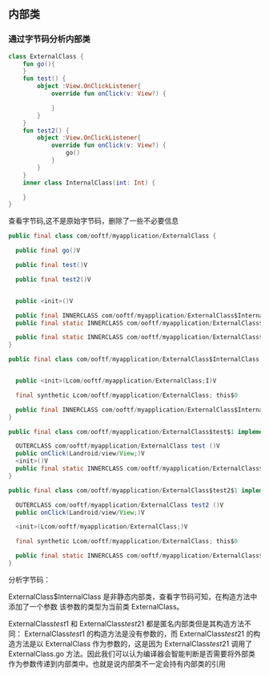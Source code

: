 ## 内部类

### 通过字节码分析内部类

```kotlin
class ExternalClass {
    fun go(){
    }
    fun test() {
        object :View.OnClickListener{
            override fun onClick(v: View?) {

            }
        }
    }
    fun test2() {
        object :View.OnClickListener{
            override fun onClick(v: View?) {
                go()
            }
        }
    }
    inner class InternalClass(int: Int) {

    }
}
```
查看字节码,这不是原始字节码，删除了一些不必要信息

```java
public final class com/ooftf/myapplication/ExternalClass {

  public final go()V

  public final test()V

  public final test2()V


  public <init>()V

  public final INNERCLASS com/ooftf/myapplication/ExternalClass$InternalClass com/ooftf/myapplication/ExternalClass InternalClass
  public final static INNERCLASS com/ooftf/myapplication/ExternalClass$test$1 null null

  public final static INNERCLASS com/ooftf/myapplication/ExternalClass$test2$1 null null
}

public final class com/ooftf/myapplication/ExternalClass$InternalClass {


  public <init>(Lcom/ooftf/myapplication/ExternalClass;I)V

  final synthetic Lcom/ooftf/myapplication/ExternalClass; this$0

  public final INNERCLASS com/ooftf/myapplication/ExternalClass$InternalClass com/ooftf/myapplication/ExternalClass InternalClass
}

public final class com/ooftf/myapplication/ExternalClass$test$1 implements android/view/View$OnClickListener {

  OUTERCLASS com/ooftf/myapplication/ExternalClass test ()V
  public onClick(Landroid/view/View;)V
  <init>()V
  public final static INNERCLASS com/ooftf/myapplication/ExternalClass$test$1 null null
}

public final class com/ooftf/myapplication/ExternalClass$test2$1 implements android/view/View$OnClickListener {

  OUTERCLASS com/ooftf/myapplication/ExternalClass test2 ()V
  public onClick(Landroid/view/View;)V

  <init>(Lcom/ooftf/myapplication/ExternalClass;)V

  final synthetic Lcom/ooftf/myapplication/ExternalClass; this$0

  public final static INNERCLASS com/ooftf/myapplication/ExternalClass$test2$1 null null
}

```
分析字节码：

ExternalClass$InternalClass 是非静态内部类，查看字节码可知，在构造方法中添加了一个参数 该参数的类型为当前类 ExternalClass。

ExternalClass$test$1 和 ExternalClass$test2$1 都是匿名内部类但是其构造方法不同： ExternalClass$test$1 的构造方法是没有参数的，而 ExternalClass$test2$1 的构造方法是以 ExternalClass 作为参数的，这是因为 ExternalClass$test2$1 调用了 ExternalClass.go 方法。因此我们可以认为编译器会智能判断是否需要将外部类作为参数传递到内部类中。也就是说内部类不一定会持有内部类的引用